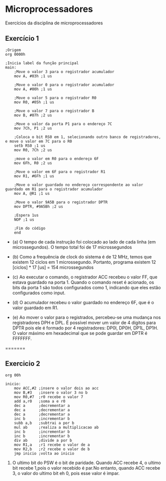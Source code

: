 # Microprocessadores
Exercícios da disciplina de microprocessadores 

## Exercício 1
```
;Origem
org 0000h

;Inicia label da função principal
main:
	;Move o valor 3 para o registrador acumulador
	mov A, #03h ;1 us

	;Move o valor 0 para o registrador acumulador
	mov A, #00h ;1 us

	;Move o valor 5 para o registrador R0
	mov R0, #05h ;1 us

	;Move o valor 7 para o registrador B
	mov B, #07h ;2 us

	;Move o valor da porta P1 para o endereço 7C
	mov 7Ch, P1 ;2 us

	;Coloca o bit RS0 em 1, selecionando outro banco de registradores, e move o valor em 7C para o R0 
	setb RS0 ;1 us
	mov R0, 7Ch ;2 us

	;move o valor em R0 para o endereço 6F
	mov 6Fh, R0 ;2 us

	;Move o valor em 6F para o registrador R1
	mov R1, #6Fh ;1 us

	;Move o valor guardado no endereço correspondente ao valor guardado em R1 para o registrador acumulador
	mov A, @R1 ;1 us

	;Move o valor 9A5B para o registrador DPTR
	mov DPTR, #9A5Bh ;2 us

	;Espera 1us
	NOP ;1 us

	;Fim do código
	end
```
 * (a) O tempo de cada instrução foi colocado ao lado de cada linha (em microssegundos).
O tempo total foi de 17 microssegundos

 * (b) Como a frequência de clock do sistema é de 12 MHz, temos que existem 12 ciclos em 
1 microssegundo. Portanto, programa existem 12 [ciclos] * 17 [us] = 154 microssegundos

* (c) Ao executar o comando, o registrador ACC recebeu o valor FF, que estava guardado na porta 1.
Quando o comando reset é acionado, os bits da porta 1 sâo todos configurados como 1, indicando que
eles estâo configurados como 
input. 

* (d) O acumulador recebeu o valor guardado no endereço 6F, que é o valor guardado em R1.

* (e) Ao mover o valor para o registrados, percebeu-se uma mudança nos registradores DPH e DPL.
É possível mover um valor de 4 dígitos para DPTR pois ele é formado por 4 registradores: DP0l, 
DP0H, DP1L, DP1H. O valor máximo em hexadecimal que se pode guardar em DPTR é  FFFFFFF.

=======

## Exercicio 2
```
org 00h

inicio:
	mov ACC,#2 ;insere o valor dois ao acc
	mov B,#3   ;insere o valor 3 no b
	mov R0,#7  ;r0 recebe o valor 7
	add a,r0   ;soma a e r0
	dec a 	   ;decrementar a
	dec a	   ;decrementar a
 	dec a 	   ;decrementar a
	inc b	   ;incrementar b
	subb a,b   ;subtrai a por b
	mul ab     ;realiza a multiplicacao ab
	inc b	   ;incrementar b
	inc b	   ;incrementar b
	div ab     ;divide a por b
	mov R1,a   ;r1 recebe o valor de a
	mov R2,b   ;r2 recebe o valor de b
	jmp inicio ;volta ao inicio
```
1) O ultimo bit do PSW é o bit de paridade. Quando ACC recebe 4, o ultimo bit recebe 1,pois o valor recebido é par.No entanto, quando ACC recebe 3, o valor do ultimo bit eh 0, pois esse valor é impar.

